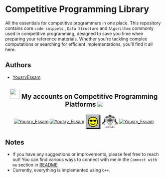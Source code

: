 # Competitive Programming Library 
All the essentials for competitive programmers in one place. This repository contains core `code snippets` , `Data Structure` and `Algorithms` commonly used in competitive programming, designed to save you time when preparing your reference materials. Whether you're tackling complex computations or searching for efficient implementations, you'll find it all here.

## Authors  
- [YousryEssam](https://github.com/YousryEssam)

<h2 align = "center"> 
<img src="https://media.giphy.com/media/5WJ6SOKeNKrSzblU4R/giphy.gif" width=32 height=32>
  My accounts on Competitive Programming Platforms 
<img src="https://github.com/TheDudeThatCode/TheDudeThatCode/blob/master/Assets/Handshake.gif" height="32px">
</h2>
<p align = "center">
  <a href="https://codeforces.com/profile/Yousry_Essam" target="blank"><img align ="center" src="https://raw.githubusercontent.com/rahuldkjain/github-profile-readme-generator/master/src/images/icons/Social/codeforces.svg" alt="Yousry_Essam" height="50" width="50"/> </a>
  <a href="https://www.hackerrank.com/profile/Yousry_Essam" target="blank"><img align ="center" src="https://raw.githubusercontent.com/rahuldkjain/github-profile-readme-generator/master/src/images/icons/Social/hackerrank.svg" alt="Yousry_Essam" height="50" width="50" /></a>
   <a href="https://vjudge.net/user/yousry21" target="_blank">
  <img align="center" src="https://github.com/YousryEssam/YousryEssam/blob/main/v-judge.svg" alt="yousry21" height="50" width="50" /></a>
  <a href="https://atcoder.jp/users/Yousry_Essam" target="_blank">
  <img align="center" src="https://github.com/YousryEssam/YousryEssam/blob/main/avatar.png" alt="Yousry_Essam" height="50" width="50" /></a>
  <a href="https://leetcode.com/u/Yousry_Essam" target="blank"> <img align ="center" src="https://upload.wikimedia.org/wikipedia/commons/1/19/LeetCode_logo_black.png" alt="Yousry_Essam" height="50" width="50"/> </a>
</p>

## Notes 
- If you have any suggestions or improvements, please feel free to reach out! You can find various ways to connect with me in the `Connect with me` section in [README](https://github.com/YousryEssam/YousryEssam)
- Currently, everything is implemented using `C++`.